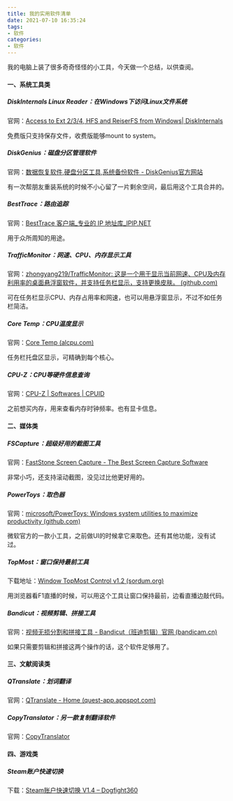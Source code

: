 ```yaml
---
title: 我的实用软件清单
date: 2021-07-10 16:35:24
tags:
- 软件
categories:
- 软件
---
```


我的电脑上装了很多奇奇怪怪的小工具，今天做一个总结，以供查阅。

#### 一、系统工具类

##### DiskInternals Linux Reader：在Windows下访问Linux文件系统

官网：[Access to Ext 2/3/4, HFS and ReiserFS from Windows| DiskInternals](https://www.diskinternals.com/linux-reader/)

免费版只支持保存文件，收费版能够mount to system。



##### DiskGenius：磁盘分区管理软件

官网：[数据恢复软件,硬盘分区工具,系统备份软件 - DiskGenius官方网站](https://www.diskgenius.cn/)

有一次帮朋友重装系统的时候不小心留了一片剩余空间，最后用这个工具合并的。



##### BestTrace：路由追踪

官网：[BestTrace 客户端_专业的 IP 地址库_IPIP.NET](https://www.ipip.net/product/client.html)

用于众所周知的用途。



##### TrafficMonitor：网速、CPU、内存显示工具

官网：[zhongyang219/TrafficMonitor: 这是一个用于显示当前网速、CPU及内存利用率的桌面悬浮窗软件，并支持任务栏显示，支持更换皮肤。 (github.com)](https://github.com/zhongyang219/TrafficMonitor)

可在任务栏显示CPU、内存占用率和网速，也可以用悬浮窗显示，不过不如任务栏简洁。



##### Core Temp：CPU温度显示

官网：[Core Temp (alcpu.com)](https://www.alcpu.com/CoreTemp/)

任务栏托盘区显示，可精确到每个核心。



##### CPU-Z：CPU等硬件信息查询

官网：[CPU-Z | Softwares | CPUID](https://www.cpuid.com/softwares/cpu-z.html)

之前想买内存，用来查看内存时钟频率。也有显卡信息。



#### 二、媒体类

##### FSCapture：超级好用的截图工具

官网：[FastStone Screen Capture - The Best Screen Capture Software](https://www.faststone.org/FSCaptureDetail.htm)

非常小巧，还支持滚动截图，没见过比他更好用的。



##### PowerToys：取色器

官网：[microsoft/PowerToys: Windows system utilities to maximize productivity (github.com)](https://github.com/microsoft/PowerToys)

微软官方的一款小工具，之前做UI的时候拿它来取色。还有其他功能，没有试过。



##### TopMost：窗口保持最前工具

下载地址：[Window TopMost Control v1.2 (sordum.org)](https://www.sordum.org/9182/window-topmost-control-v1-2/)

用浏览器看F1直播的时候，可以用这个工具让窗口保持最前，边看直播边敲代码。



##### Bandicut：视频剪辑、拼接工具

官网：[视频无损分割和拼接工具 - Bandicut（班迪剪辑）官网 (bandicam.cn)](https://www.bandicam.cn/bandicut-video-cutter/)

如果只需要剪辑和拼接这两个操作的话，这个软件足够用了。



#### 三、文献阅读类

##### QTranslate：划词翻译

官网：[QTranslate - Home (quest-app.appspot.com)](https://quest-app.appspot.com/)



##### CopyTranslator：另一款复制翻译软件

官网：[CopyTranslator](https://copytranslator.github.io/)



#### 四、游戏类

##### Steam账户快速切换

下载：[Steam账户快速切换 V1.4 – Dogfight360](https://www.dogfight360.com/blog/800/)

